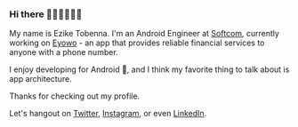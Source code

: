 ### Hi there 👋🏾👋🏽👋🏽

My name is Ezike Tobenna. I'm an Android Engineer at [Softcom](https://softcom.ng), currently working on [Eyowo](https://play.google.com/store/apps/details?id=com.eyowo.android) - an app that provides reliable financial services to anyone with a phone number. 

I enjoy developing for Android 🤖, and I think my favorite thing to talk about is app architecture. 

Thanks for checking out my profile.

Let's hangout on [Twitter](https://twitter.com/T0bey_), [Instagram](https://www.instagram.com/misterr_tee/), or even [LinkedIn](https://www.linkedin.com/in/tobenna-ezike/).
